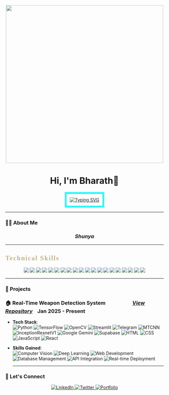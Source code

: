 <div align="center">
  <img src="https://media.giphy.com/media/v1.Y2lkPWVjZjA1ZTQ3azZxa3ZzdzFibGdtNDloZmNwajY2bW44dTloYXQzcHZzaGtiY2x5cSZlcD12MV9naWZzX3JlbGF0ZWQmY3Q9Zw/Iz6S97GkQtpEb2sIwj/giphy.gif" width="500"/>
  <h1>Hi, I'm Bharath👋</h1>   
  <a href="https://git.io/typing-svg">
  <img src="https://readme-typing-svg.demolab.com?font=Courier+New&weight=600&size=30&pause=400&color=C0B283&center=true&vCenter=true&width=435&lines=Open+Source+Developer;Robotics+%26+AI+Engineer;Full-Stack+Enthusiast" alt="Typing SVG" style="border: 6px solid #33F7F7; padding: 10px;"/>
</a>
</div>

---

<h3>👨‍💻 About Me</h3>

<h3 align="center"><strong><em>Shunya</em></strong></h3>




---
<h2 style="font-family: 'Comic Sans MS', 'Comic Sans', cursive; color: #C0B283; font-weight: 700; letter-spacing: 2px;">
  Technical Skills
</h2>


<div align="center" style="font-family:'Comic Sans MS', 'Comic Sans', cursive; font-weight:600;">
<!-- Java -->
<img src="https://img.shields.io/badge/Java-007396?style=for-the-badge&logo=java&logoColor=white"/>
<!-- Python -->
<img src="https://img.shields.io/badge/Python-3776AB?style=for-the-badge&logo=python&logoColor=white"/>
<!-- Deep Learning -->
<img src="https://img.shields.io/badge/Deep%20Learning-FF6F00?style=for-the-badge&logo=tensorflow&logoColor=white"/>
<!-- TensorFlow -->
<img src="https://img.shields.io/badge/TensorFlow-FF6F00?style=for-the-badge&logo=tensorflow&logoColor=white"/>
<!-- PyTorch -->
<img src="https://img.shields.io/badge/PyTorch-EE4C2C?style=for-the-badge&logo=pytorch&logoColor=white"/>
<!-- MATLAB (function icon) -->
<img src="https://img.shields.io/badge/MATLAB-0076A8?style=for-the-badge&logo=apachespark&logoColor=white"/>
<!-- Embedded C (C icon) -->
<img src="https://img.shields.io/badge/Embedded%20C-00599C?style=for-the-badge&logo=c&logoColor=white"/>
<!-- VHDL (verilog icon) -->
<img src="https://img.shields.io/badge/VHDL-8A2BE2?style=for-the-badge&logo=verilog&logoColor=white"/>
<!-- Robot Kinematics & Dynamics (robotframework icon) -->
<img src="https://img.shields.io/badge/Robot%20Kinematics%20%26%20Dynamics-4682B4?style=for-the-badge&logo=robotframework&logoColor=white"/>
<!-- Microcontrollers (microchip icon) -->
<img src="https://img.shields.io/badge/Microcontrollers-228B22?style=for-the-badge&logo=microchip&logoColor=white"/>
<!-- Git -->
<img src="https://img.shields.io/badge/Git-F05032?style=for-the-badge&logo=git&logoColor=white"/>
<!-- Supabase -->
<img src="https://img.shields.io/badge/Supabase-3ECF8E?style=for-the-badge&logo=supabase&logoColor=white"/>
<!-- PyCharm -->
<img src="https://img.shields.io/badge/PyCharm-000000?style=for-the-badge&logo=pycharm&logoColor=white"/>
<!-- Eclipse -->
<img src="https://img.shields.io/badge/Eclipse-2C2255?style=for-the-badge&logo=eclipse&logoColor=white"/>
<!-- VS Code -->
<img src="https://img.shields.io/badge/VS%20Code-007ACC?style=for-the-badge&logo=visual-studio-code&logoColor=white"/>
<!-- Arduino IDE -->
<img src="https://img.shields.io/badge/Arduino%20IDE-00979D?style=for-the-badge&logo=arduino&logoColor=white"/>
<!-- HTML5 -->
<img src="https://img.shields.io/badge/HTML5-E34F26?style=for-the-badge&logo=html5&logoColor=white"/>
<!-- CSS3 -->
<img src="https://img.shields.io/badge/CSS3-1572B6?style=for-the-badge&logo=css3&logoColor=white"/>
<!-- JavaScript -->
<img src="https://img.shields.io/badge/JavaScript-F7DF1E?style=for-the-badge&logo=javascript&logoColor=black"/>
<!-- React -->
<img src="https://img.shields.io/badge/React-61DAFB?style=for-the-badge&logo=react&logoColor=black"/>
</div>



---
### 🚀 Projects  

### 🏠 Real-Time Weapon Detection System&nbsp;&nbsp;&nbsp;&nbsp;&nbsp;&nbsp;&nbsp;&nbsp;&nbsp;&nbsp;&nbsp;&nbsp;&nbsp;&nbsp;&nbsp;&nbsp;&nbsp;&nbsp;&nbsp;&nbsp;&nbsp;&nbsp;***[View Repository](https://github.com/bharathkukka/Home-Security-System)***&nbsp;&nbsp;&nbsp;   ****Jan 2025 - Present****   

- **Tech Stack**:  
  ![Python](https://img.shields.io/badge/Python-3776AB?style=for-the-badge&logo=python&logoColor=white)
  ![TensorFlow](https://img.shields.io/badge/TensorFlow-FF6F00?style=for-the-badge&logo=tensorflow&logoColor=white)
  ![OpenCV](https://img.shields.io/badge/OpenCV-5C3EE8?style=for-the-badge&logo=opencv&logoColor=white)
  ![Streamlit](https://img.shields.io/badge/Streamlit-FF4B4B?style=for-the-badge&logo=streamlit&logoColor=white)
  ![Telegram](https://img.shields.io/badge/Telegram_Bot_API-26A5E4?style=for-the-badge&logo=telegram&logoColor=white)
  ![MTCNN](https://img.shields.io/badge/MTCNN-000000?style=for-the-badge)
  ![InceptionResnetV1](https://img.shields.io/badge/InceptionResnetV1-FF6F00?style=for-the-badge)
  ![Google Gemini](https://img.shields.io/badge/Google_Gemini_API-4285F4?style=for-the-badge&logo=google)
  ![Supabase](https://img.shields.io/badge/Supabase-3ECF8E?style=for-the-badge&logo=supabase&logoColor=white)
  ![HTML](https://img.shields.io/badge/HTML5-E34F26?style=for-the-badge&logo=html5&logoColor=white)
  ![CSS](https://img.shields.io/badge/CSS3-1572B6?style=for-the-badge&logo=css3&logoColor=white)
  ![JavaScript](https://img.shields.io/badge/JavaScript-F7DF1E?style=for-the-badge&logo=javascript&logoColor=black)
  ![React](https://img.shields.io/badge/React-20232A?style=for-the-badge&logo=react&logoColor=61DAFB)

- **Skills Gained**:  
  ![Computer Vision](https://img.shields.io/badge/Computer_Vision-5C3EE8?style=for-the-badge)
  ![Deep Learning](https://img.shields.io/badge/Deep_Learning-B22C19?style=for-the-badge)
  ![Web Development](https://img.shields.io/badge/Web_Development-1572B6?style=for-the-badge)
  ![Database Management](https://img.shields.io/badge/Database_Management-3ECF8E?style=for-the-badge)
  ![API Integration](https://img.shields.io/badge/API_Integration-20232A?style=for-the-badge)
  ![Real-time Deployment](https://img.shields.io/badge/Real--time_Deployment-4CC61E?style=for-the-badge)


  ---

### 🤝 Let's Connect
<p align="center">
  <a href="https://www.linkedin.com/in/bharath-kukka/" target="_blank">
    <img src="https://img.shields.io/badge/LinkedIn-0077B5?style=for-the-badge&logo=linkedin&logoColor=white" alt="LinkedIn">
  </a>
  <a href="https://x.com/Bharathkukka" target="_blank">
    <img src="https://img.shields.io/badge/Twitter-1DA1F2?style=for-the-badge&logo=twitter&logoColor=white" alt="Twitter">
  </a>
  <a href="https://bharathkukka.github.io" target="_blank">
    <img src="https://img.shields.io/badge/Portfolio-FF5722?style=for-the-badge&logo=domain&logoColor=white" alt="Portfolio">
  </a>
</p>
